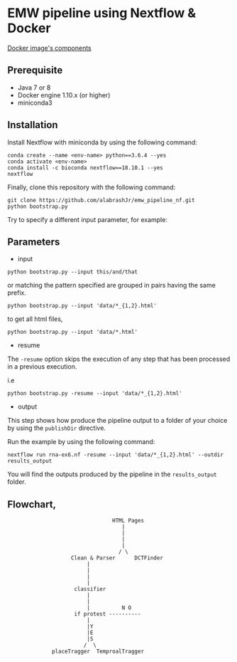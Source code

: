 # EMW pipeline using Nextflow & Docker 
[Docker image's components](https://github.com/alabrashJr/emw_pipeline_docker)

## Prerequisite

* Java 7 or 8 
* Docker engine 1.10.x (or higher) 
* miniconda3 

## Installation 

Install Nextflow with miniconda by using the following command: 

```
conda create --name <env-name> python==3.6.4 --yes
conda activate <env-name>
conda install -c bioconda nextflow==18.10.1 --yes
nextflow
```
    
Finally, clone this repository with the following command: 

```
git clone https://github.com/alabrashJr/emw_pipeline_nf.git
python bootstrap.py
```

Try to specify a different input parameter, for example: 

## Parameters

* input 
```
python bootstrap.py --input this/and/that
```
or matching the pattern specified are grouped in pairs having 
the same prefix.
```
python bootstrap.py --input 'data/*_{1,2}.html'
```

to get all html files, 

```
python bootstrap.py --input 'data/*.html'
```
* resume 

The `-resume` option skips the execution of any step that has been processed in a previous 
execution. 

i.e
```
python bootstrap.py -resume --input 'data/*_{1,2}.html'
```


* output 

This step shows how produce the pipeline output to a folder of your choice by using the 
`publishDir` directive. 

Run the example by using the following command: 


```
nextflow run rna-ex6.nf -resume --input 'data/*_{1,2}.html' --outdir results_output
```

You will find the outputs produced by the pipeline in the `results_output` folder.


Flowchart, 
-----------
                                     HTML Pages
                                        |
                                        |
                                        |
                                        |
                                       / \
                        Clean & Parser      DCTFinder
                             |
                             |
                             |
                             |
                         classifier                          
                             |
                             |
                             |          N O 
                         if protest ----------
                             |
                             |Y
                             |E
                             |S
                            /  \
                  placeTragger  TemproalTragger